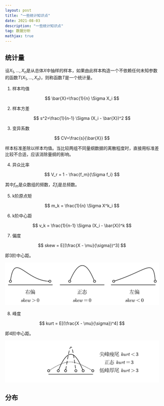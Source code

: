 ```yaml
---
layout: post
title: "一些统计知识点"
date: 2021-08-03
description: "一些统计知识点"
tag: 数据分析
mathjax: true
---
```


## 统计量

设$X_1, ..., X_n$是从总体$X$中抽样的样本，如果由此样本构造一个不依赖任何未知参数的函数$T(X_1, ..., X_n)$，则称函数$T$是一个统计量。

1. 样本均值

$$
\bar{X}=\frac{1}{n} \Sigma X_i
$$

2. 样本方差

$$
s^2=\frac{1}{n-1} \Sigma (X_i - \bar{X})^2
$$

3. 变异系数

$$
CV=\frac{s}{\bar{X}}
$$

样本标准差除以样本均值。当比较两组不同量纲数据的离散程度时，直接用标准差比较不合适，应该消除量纲的影响。

4. 异众比率

$$
V_r = 1 - \frac{f_m}{\Sigma f_i}
$$

其中$f_m$是众数组的频数，$\Sigma f_i$是总频数。

5. k阶原点矩

$$
m_k = \frac{1}{n} \Sigma X^k_i
$$

6. k阶中心距

$$
v_k = \frac{1}{n-1} \Sigma (X_i - \bar{X})^k
$$

7. 偏度

$$
skew = E[(\frac{X - \mu}{\sigma})^3]
$$

即3阶中心距。

![](/assets/2021-08-03-statistical-theory-1.png)

8. 峰度

$$
kurt = E[(\frac{X - \mu}{\sigma})^4]
$$

即4阶中心距。

![](/assets/2021-08-03-statistical-theory-2.png)

## 分布

